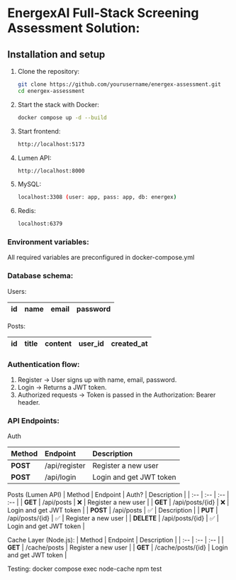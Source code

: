 # EnergexAI Full-Stack Screening Assessment Solution:

## Installation and setup

1. Clone the repository:
    ```bash
    git clone https://github.com/yourusername/energex-assessment.git
    cd energex-assessment
    ```
2. Start the stack with Docker:
   ```bash
   docker compose up -d --build
   ```
3. Start frontend:
    ```bash
   http://localhost:5173
   ```
4. Lumen API:
   ```bash
   http://localhost:8000
   ```
5. MySQL:
   ```bash
   localhost:3308 (user: app, pass: app, db: energex)
   ```
6. Redis:
   ```bash
   localhost:6379
   ```
   
### Environment variables:
All required variables are preconfigured in docker-compose.yml


### Database schema:
Users:

| **id**    | name    | email   | password  |
| :--   | :--      | :--     | :--      |

Posts:

| **id**    | title   | content   | user_id   | created_at  |
| :--       | :--      | :--     | :--      | :--           |


### Authentication flow:
1. Register -> User signs up with name, email, password.
2. Login -> Returns a JWT token.
3. Authorized requests -> Token is passed in the Authorization: Bearer <token> header.
   

### API Endpoints:
Auth

| Method       | Endpoint       |  Description   |
| :--          | :--            | :--            |
| **POST**     | /api/register  | Register a new user      |
| **POST**     | /api/login     | Login and get JWT token  |


Posts (Lumen API)
| Method           | Endpoint         | Auth?      | Description             |
| :--              | :--              | :--        | :--                      |
| **GET**          | /api/posts       |    ❌     | Register a new user      |
| **GET**          | /api/posts/{id}  |    ❌     | Login and get JWT token  |
| **POST**         | /api/posts       |    ✅     |  Description             |
| **PUT**          | /api/posts/{id}  |    ✅     | Register a new user      |
| **DELETE**       | /api/posts/{id}  |    ✅     | Login and get JWT token  |


Cache Layer (Node.js):
| Method       | Endpoint             |  Description             |
| :--          | :--                  | :--                      |
| **GET**      | /cache/posts         | Register a new user      |
| **GET**      | /cache/posts/{id}    | Login and get JWT token  |

Testing:
docker compose exec node-cache npm test


